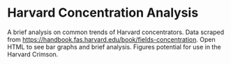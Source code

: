 # Harvard Concentration Analysis
A brief analysis on common trends of Harvard concentrators. Data scraped from https://handbook.fas.harvard.edu/book/fields-concentration. Open HTML to see bar graphs and brief analysis. Figures potential for use in the Harvard Crimson.  
